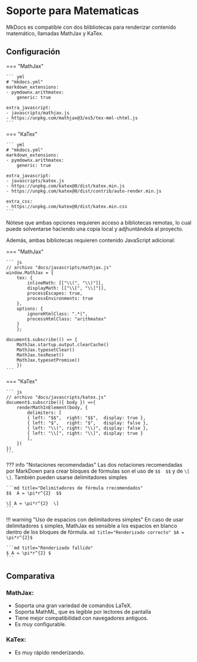 # Soporte para Matematicas


MkDocs es compatible con dos blibliotecas para renderizar contenido matemático, llamadas MathJax y KaTex.



## Configuración



=== "MathJax"

    ``` yml
    # "mkdocs.yml"
    markdown_extensions:
    - pymdownx.arithmatex:
        generic: true

    extra_javascript:
    - javascripts/mathjax.js
    - https://unpkg.com/mathjax@3/es5/tex-mml-chtml.js
    ```




=== "KaTex"

    ``` yml 
    # "mkdocs.yml"
    markdown_extensions:
    - pymdownx.arithmatex:
        generic: true

    extra_javascript:
    - javascripts/katex.js
    - https://unpkg.com/katex@0/dist/katex.min.js
    - https://unpkg.com/katex@0/dist/contrib/auto-render.min.js

    extra_css:
    - https://unpkg.com/katex@0/dist/katex.min.css
    ```


Nótese que ambas opciones requieren acceso a bibliotecas remotas, lo cual puede solventarse haciendo una copia local y adjhuntándola al proyecto.

Además, ambas bibliotecas requieren contenido JavaScript adicional:


=== "MathJax"

    ``` js
    // archivo "docs/javascripts/mathjax.js"
    window.MathJax = {
        tex: {
            inlineMath: [["\\(", "\\)"]],
            displayMath: [["\\[", "\\]"]],
            processEscapes: true,
            processEnvironments: true
        },
        options: {
            ignoreHtmlClass: ".*|",
            processHtmlClass: "arithmatex"
        }
        };

    document$.subscribe(() => { 
        MathJax.startup.output.clearCache()
        MathJax.typesetClear()
        MathJax.texReset()
        MathJax.typesetPromise()
        })
    ```




=== "KaTex"

    ``` js
    // archivo "docs/javascripts/katex.js"
    document$.subscribe(({ body }) =>{ 
        renderMathInElement(body, {
            delimiters: [
            { left: "$$",  right: "$$",  display: true },
            { left: "$",   right: "$",   display: false },
            { left: "\\(", right: "\\)", display: false },
            { left: "\\[", right: "\\]", display: true }
            ],
        })
    })
    ```

??? info "Notaciones recomendadas"
    Las dos notaciones recomendadas por MarkDown para crear bloques de fórmulas son el uso de `$$  $$` y de `\[  \]`. También pueden usarse delimitadores simples

    ```md title="Delimitadores de fórmula rrecomendados"
    $$  A = \pi*r^{2}  $$

    \[ A = \pi*r^{2}  \]
    ```



!!! warning "Uso de espacios con delimitadores simples"
    En caso de usar delimitadores `$` simples, MathJax es sensible a los espacios en blanco dentro de los bloques de fórmula.
    ```md title="Renderizado correcto"
    $A = \pi*r^{2}$    
    ```

    ```md title="Renderizado fallido"
    $ A = \pi*r^{2} $   
    ```


## Comparativa


### MathJax:

- Soporta una gran variedad de comandos LaTeX.
- Soporta MathML, que es legible por lectores de pantalla
- Tiene mejor compatibilidad con navegadores antiguos. 
- Es muy configurable.


### KaTex:

- Es muy rápido renderizando.
